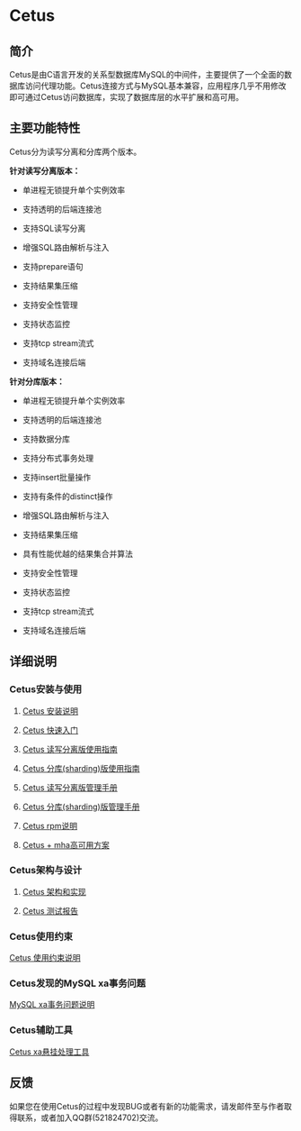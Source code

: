 # Cetus

##  简介

Cetus是由C语言开发的关系型数据库MySQL的中间件，主要提供了一个全面的数据库访问代理功能。Cetus连接方式与MySQL基本兼容，应用程序几乎不用修改即可通过Cetus访问数据库，实现了数据库层的水平扩展和高可用。

## 主要功能特性

Cetus分为读写分离和分库两个版本。

**针对读写分离版本：**

- 单进程无锁提升单个实例效率

- 支持透明的后端连接池

- 支持SQL读写分离

- 增强SQL路由解析与注入

- 支持prepare语句

- 支持结果集压缩

- 支持安全性管理

- 支持状态监控

- 支持tcp stream流式

- 支持域名连接后端

**针对分库版本：**

- 单进程无锁提升单个实例效率

- 支持透明的后端连接池

- 支持数据分库

- 支持分布式事务处理

- 支持insert批量操作

- 支持有条件的distinct操作

- 增强SQL路由解析与注入

- 支持结果集压缩

- 具有性能优越的结果集合并算法

- 支持安全性管理

- 支持状态监控

- 支持tcp stream流式

- 支持域名连接后端

## 详细说明

### Cetus安装与使用

1. [Cetus 安装说明](https://github.com/Lede-Inc/cetus/blob/master/doc/cetus-install.md)

2. [Cetus 快速入门](https://github.com/Lede-Inc/cetus/blob/master/doc/cetus-quick-try.md)

3. [Cetus 读写分离版使用指南](https://github.com/Lede-Inc/cetus/blob/master/doc/cetus-rw.md)

4. [Cetus 分库(sharding)版使用指南](https://github.com/Lede-Inc/cetus/blob/master/doc/cetus-sharding.md)

5. [Cetus 读写分离版管理手册](https://github.com/Lede-Inc/cetus/blob/master/doc/cetus-rw-admin.md)

6.  [Cetus 分库(sharding)版管理手册](https://github.com/Lede-Inc/cetus/blob/master/doc/cetus-shard-admin.md)

7. [Cetus rpm说明](https://github.com/Lede-Inc/cetus/blob/master/doc/cetus-rpm.md)

8. [Cetus + mha高可用方案](https://github.com/Lede-Inc/cetus/blob/master/doc/cetus-mha.md)

### Cetus架构与设计

1. [Cetus 架构和实现](https://github.com/Lede-Inc/cetus/blob/master/doc/cetus-architecture.md)

2. [Cetus 测试报告](https://github.com/Lede-Inc/cetus/blob/master/doc/cetus-test.md)

### Cetus使用约束

[Cetus 使用约束说明](https://github.com/Lede-Inc/cetus/blob/master/doc/cetus-constraint.md)

### Cetus发现的MySQL xa事务问题

[MySQL xa事务问题说明](https://github.com/Lede-Inc/cetus/blob/master/doc/mysql-xa-bug.md)

### Cetus辅助工具

[Cetus xa悬挂处理工具](https://github.com/Lede-Inc/cetus/blob/master/doc/cetus-xa.md)

## 反馈

如果您在使用Cetus的过程中发现BUG或者有新的功能需求，请发邮件至与作者取得联系，或者加入QQ群(521824702)交流。
